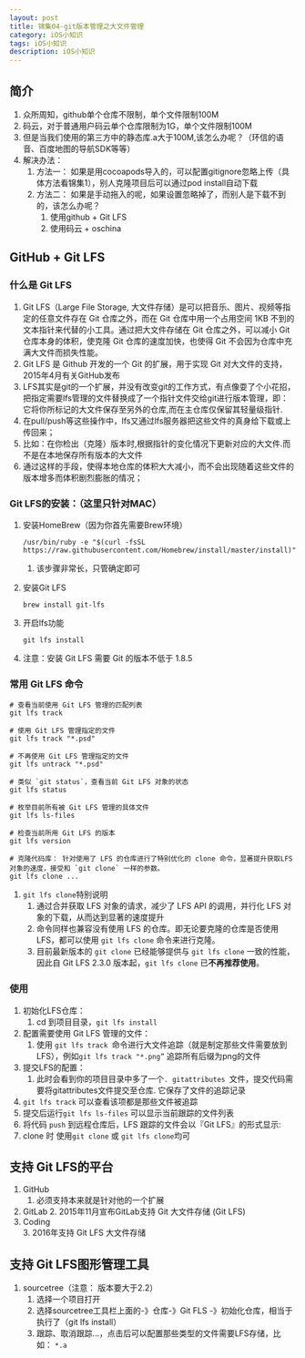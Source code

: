 ```yaml
---
layout: post
title: 锦集04-git版本管理之大文件管理
category: iOS小知识
tags: iOS小知识
description: iOS小知识
---
```


## 简介 
1. 众所周知，github单个仓库不限制，单个文件限制100M
2. 码云，对于普通用户码云单个仓库限制为1G，单个文件限制100M
2. 但是当我们使用的第三方中的静态库.a大于100M,该怎么办呢？（环信的语音、百度地图的导航SDK等等）
3. 解决办法： 
    1. 方法一： 如果是用cocoapods导入的，可以配置gitignore忽略上传（具体方法看锦集1），别人克隆项目后可以通过pod install自动下载
    2. 方法二： 如果是手动拖入的呢，如果设置忽略掉了，而别人是下载不到的，该怎么办呢？
        1. 使用github + Git LFS
        2. 使用码云 + oschina
        
## GitHub + Git LFS
 
### 什么是 Git LFS
 1. Git LFS（Large File Storage, 大文件存储）是可以把音乐、图片、视频等指定的任意文件存在 Git 仓库之外，而在 Git 仓库中用一个占用空间 1KB 不到的文本指针来代替的小工具。通过把大文件存储在 Git 仓库之外，可以减小 Git 仓库本身的体积，使克隆 Git 仓库的速度加快，也使得 Git 不会因为仓库中充满大文件而损失性能。
 2. Git LFS 是 Github 开发的一个 Git 的扩展，用于实现 Git 对大文件的支持，2015年4月有关GitHub发布
 3. LFS其实是git的一个扩展，并没有改变git的工作方式，有点像耍了个小花招，把指定需要lfs管理的文件替换成了一个指针文件交给git进行版本管理，即： 它将你所标记的大文件保存至另外的仓库,而在主仓库仅保留其轻量级指针.
 4. 在pull/push等这些操作中，lfs又通过lfs服务器把这些文件的真身给下载或上传回来；
 5. 比如：在你检出（克隆）版本时,根据指针的变化情况下更新对应的大文件.而不是在本地保存所有版本的大文件
 6. 通过这样的手段，使得本地仓库的体积大大减小，而不会出现随着这些文件的版本增多而体积剧烈膨胀的情况；
 
### Git LFS的安装：（这里只针对MAC）
1. 安装HomeBrew（因为你首先需要Brew环境）
    
    ```
    /usr/bin/ruby -e "$(curl -fsSL https://raw.githubusercontent.com/Homebrew/install/master/install)"
    ```
    
    1. 该步骤非常长，只管确定即可
    
2. 安装Git LFS
    
    ```
    brew install git-lfs
    ```
3. 开启lfs功能
    
    ```
    git lfs install
    ```
4. 注意：安装 Git LFS 需要 Git 的版本不低于 1.8.5

### 常用 Git LFS 命令

```
# 查看当前使用 Git LFS 管理的匹配列表
git lfs track

# 使用 Git LFS 管理指定的文件
git lfs track "*.psd"

# 不再使用 Git LFS 管理指定的文件
git lfs untrack "*.psd"

# 类似 `git status`，查看当前 Git LFS 对象的状态
git lfs status

# 枚举目前所有被 Git LFS 管理的具体文件
git lfs ls-files

# 检查当前所用 Git LFS 的版本
git lfs version

# 克隆代码库： 针对使用了 LFS 的仓库进行了特别优化的 clone 命令，显著提升获取LFS 对象的速度，接受和 `git clone` 一样的参数。 
git lfs clone ...
```

1. `git lfs clone`特别说明
    1. 通过合并获取 LFS 对象的请求，减少了 LFS API 的调用，并行化 LFS 对象的下载，从而达到显著的速度提升
    2. 命令同样也兼容没有使用 LFS 的仓库。即无论要克隆的仓库是否使用 LFS，都可以使用 `git lfs clone` 命令来进行克隆。
    3. 目前最新版本的 `git clone` 已经能够提供与 `git lfs clone` 一致的性能，因此自 Git LFS 2.3.0 版本起，`git lfs clone` 已**不再推荐使用**。

### 使用
1. 初始化LFS仓库：
    1. cd 到项目目录，`git lfs install`
2. 配置需要使用 Git LFS 管理的文件：
    1. 使用 `git lfs track `命令进行大文件追踪（就是制定那些文件需要放到LFS），例如`git lfs track "*.png”` 追踪所有后缀为png的文件
3. 提交LFS的配置：
    1. 此时会看到你的项目目录中多了一个`. gitattributes `文件，提交代码需要将gitattributes文件提交至仓库. 它保存了文件的追踪记录
4. `git lfs track` 可以查看该项都是那些文件被追踪
5. 提交后运行`git lfs ls-files` 可以显示当前跟踪的文件列表
6. 将代码 `push` 到远程仓库后，LFS 跟踪的文件会以『Git LFS』的形式显示:
7. clone 时 使用`git clone` 或 `git lfs clone`均可

## 支持 Git LFS的平台
1. GitHub 
    1. 必须支持本来就是针对他的一个扩展
2. GitLab 
    2. 2015年11月宣布GitLab支持 Git 大文件存储 (Git LFS)
3. Coding  
    3. 2016年支持 Git LFS 大文件存储
    
## 支持 Git LFS图形管理工具
1. sourcetree（注意： 版本要大于2.2）
    1. 选择一个项目打开
    2. 选择sourcetree工具栏上面的-》仓库-》Git FLS -》初始化仓库，相当于执行了（git lfs install）
    3. 跟踪、取消跟踪...，点击后可以配置那些类型的文件需要LFS存储，比如： `*.a`


